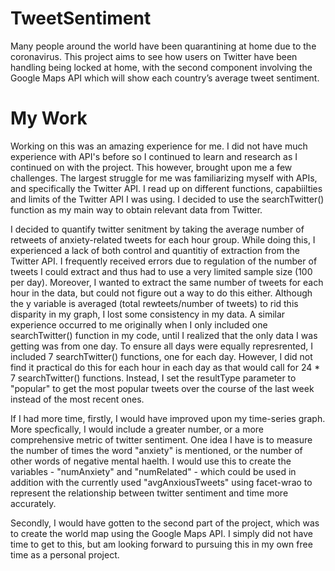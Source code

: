 # TweetSentiment
Many people around the world have been quarantining at home due to the coronavirus. This project aims to see how users on Twitter have been handling being locked at home, with the second component involving the Google Maps API which will show each country’s average tweet sentiment.

# My Work
Working on this was an amazing experience for me. I did not have much experience with API's before so I continued to learn and research as I continued on with the project. This however, brought upon me a few challenges. The largest struggle for me was familiarizing myself with APIs, and specifically the Twitter API. I read up on different functions, capabiilties and limits of the Twitter API I was using. I decided to use the searchTwitter() function as my main way to obtain relevant data from Twitter. 

I decided to quantify twitter senitment by taking the average number of retweets of anxiety-related tweets for each hour group. While doing this, I experienced a lack of both control and quantitiy of extraction from the Twitter API. I frequently received errors due to regulation of the number of tweets I could extract and thus had to use a very limited sample size (100 per day). Moreover, I wanted to extract the same number of tweets for each hour in the data, but could not figure out a way to do this either. Although the y variable is averaged (total rewteets/number of tweets) to rid this disparity in my graph, I lost some consistency in my data. A similar experience occurred to me originally when I only included one searchTwitter() function in my code, until I realized that the only data I was getting was from one day. To ensure all days were equally represrented, I included 7 searchTwitter() functions, one for each day. However, I did not find it practical do this for each hour in each day as that would call for 24 * 7 searchTwitter() functions. Instead, I set the resultType parameter to "popular" to get the most popular tweets over the course of the last week instead of the most recent ones.

If I had more time, firstly, I would have improved upon my time-series graph. More specfically, I would include a greater number, or a more comprehensive metric of twitter sentiment. One idea I have is to measure the number of times the word "anxiety" is mentioned, or the number of other words of negative mental haelth. I would use this to create the variables - "numAnxiety" and "numRelated" - which could be used in addition with the currently used "avgAnxiousTweets" using facet-wrao to represent the relationship between twitter sentiment and time more accurately. 

Secondly, I would have gotten to the second part of the project, which was to create the world map using the Google Maps API. I simply did not have time to get to this, but am looking forward to pursuing this in my own free time as a personal project.


